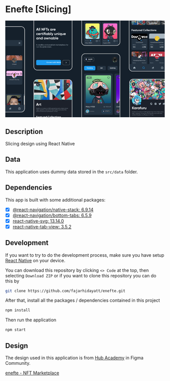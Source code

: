 # Enefte \[Slicing\]

![Preview](./preview.png)

## Description

Slicing design using React Native

## Data

This application uses dummy data stored in the `src/data` folder.

## Dependencies

This app is built with some additional packages:

- [x] [@react-navigation/native-stack: 6.9.14](https://reactnavigation.org/docs/native-stack-navigator)
- [x] [@react-navigation/bottom-tabs: 6.5.9](https://reactnavigation.org/docs/bottom-tab-navigator)
- [x] [react-native-svg: 13.14.0](https://www.npmjs.com/package/react-native-svg)
- [x] [react-native-tab-view: 3.5.2](https://reactnavigation.org/docs/tab-view/)

## Development

If you want to try to do the development process, make sure you have setup [React Native](https://reactnative.dev/docs/environment-setup?guide=quickstart) on your device.

You can download this repository by clicking `<> Code` at the top, then selecting `Download ZIP` or if you want to clone this repository you can do this by

```bash
git clone https://github.com/fajarhidayatt/enefte.git
```

After that, install all the packages / dependencies contained in this project

```bash
npm install
```

Then run the application

```bash
npm start
```

## Design

The design used in this application is from [Hub Academy](https://www.figma.com/@hubacademy) in Figma Community.

[enefte - NFT Marketplace](https://www.figma.com/community/file/1085873369515597265/enefte-nft-marketplace)
